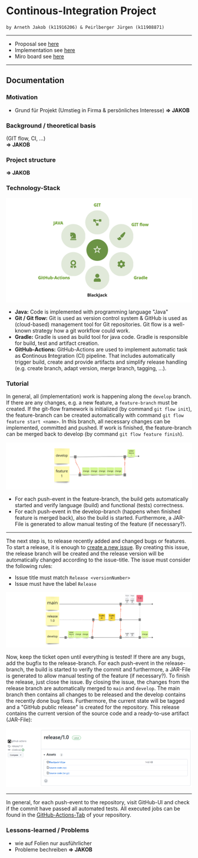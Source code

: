 # Continous-Integration Project
```
by Arneth Jakob (k11916206) & Peirlberger Jürgen (k11908871)
```
---
 * Proposal see [here](https://github.com/jdarneth/Continous-Integration-GitHub/blob/main/PROPOSAL.md)
 * Implementation see [here](https://github.com/jdarneth/Continous-Integration-GitHub/tree/main/Blackjack)
 * Miro board see [here](https://miro.com/app/board/uXjVP2JsBig=/?share_link_id=493134313895)

---
## Documentation 

### Motivation
   * Grund für Projekt (Umstieg in Firma & persönliches Interesse) 
**=> JAKOB** 

### Background / theoretical basis
(GIT flow, CI, ...)  
**=> JAKOB** 

### Project structure
**=> JAKOB** 

### Technology-Stack
![Technology-Stack](/docu/technStack.png)

 * **Java:** Code is implemented with programming language "Java"
 * **Git / Git flow:** Git is used as version control system & GitHub is used as (cloud-based) management tool for Git repositories. Git flow is a well-known strategy how a git workflow could work.
 * **Gradle:** Gradle is used as build tool for java code. Gradle is responsible for build, test and artifact creation. 
 * **GitHub-Actions:** GitHub-Actions are used to implement automatic task as **C**ontinous **I**ntegration (CI) pipeline. That includes automatically trigger build, create and provide artifacts and simplify release handling (e.g. create branch, adapt version, merge branch, tagging, ...). 

### Tutorial
In general, all (implementation) work is happening along the ``develop`` branch. If there are any changes, e.g. a new feature, a ``feature-branch`` must be created. If the git-flow framework is initialized (by command ``git flow init``), the feature-branch can be created automatically with command ``git flow feature start <name>``. In this branch, all necessary changes can be implemented, committed and pushed. If work is finished, the feature-branch can be merged back to develop (by command ``git flow feature finish``).

![Git flow: feature branch](/docu/gitFlow_feature.png)

 * For each push-event in the feature-branch, the build gets automatically started and verify language (build) and functional (tests) correctness.
 * For each push-event in the develop-branch (happens when finished feature is merged back), also the build is started. Furthermore, a JAR-File is generated to allow manual testing of the feature (if necessary?). 

---

The next step is, to release recently added and changed bugs or features. To start a release, it is enough to [create a new issue](https://github.com/jdarneth/Continous-Integration-GitHub/issues/new). By creating this issue, the release branch will be created and the release version will be automatically changed according to the issue-title. The issue must consider the following rules:
   * Issue title must match ``Release <versionNumber>``
   * Issue must have the label ``Release``
   
![Git flow: feature branch](/docu/gitFlow_release.png)

Now, keep the ticket open until everything is tested! If there are any bugs, add the bugfix to the release-branch. For each push-event in the release-branch, the build is started to verify the commit and furthermore, a JAR-File is generated to allow manual testing of the feature (if necessary?).
To finish the release, just close the issue. By closing the issue, the changes from the release branch are automatically merged to ``main`` and ``develop``. The main branch then contains all changes to be released and the develop contains the recently done bug fixes. Furthermore, the current state will be tagged and a "GitHub public release" is created for the repository. This release contains the current version of the source code and a ready-to-use artifact (JAR-File):

![Git flow: feature branch](/docu/tutorial_release.png)

----

In general, for each push-event to the repository, visit GitHub-UI and check if the commit have passed all automated tests. All executed jobs can be found in the [GitHub-Actions-Tab](https://github.com/jdarneth/Continous-Integration-GitHub/actions) of your repository. 

### Lessons-learned / Problems
   * wie auf Folien nur ausführlicher
   * Probleme bechreiben
**=> JAKOB** 

